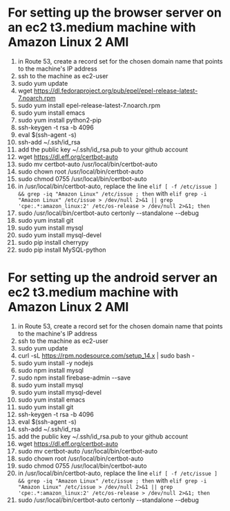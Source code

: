 # For setting up the browser server on an ec2 t3.medium machine with Amazon Linux 2 AMI

1) in Route 53, create a record set for the chosen domain name that points to the machine's IP address
2) ssh to the machine as ec2-user
3) sudo yum update
4) wget https://dl.fedoraproject.org/pub/epel/epel-release-latest-7.noarch.rpm
5) sudo yum install epel-release-latest-7.noarch.rpm 
6) sudo yum install emacs
7) sudo yum install python2-pip
8) ssh-keygen -t rsa -b 4096
9) eval $(ssh-agent -s)
10) ssh-add ~/.ssh/id_rsa
11) add the public key  ~/.ssh/id_rsa.pub to your github account
12) wget https://dl.eff.org/certbot-auto
13) sudo mv certbot-auto /usr/local/bin/certbot-auto
14) sudo chown root /usr/local/bin/certbot-auto
15) sudo chmod 0755 /usr/local/bin/certbot-auto
16) in /usr/local/bin/certbot-auto, replace the line `elif [ -f /etc/issue ] && grep -iq "Amazon Linux" /etc/issue ; then` with `elif grep -i "Amazon Linux" /etc/issue > /dev/null 2>&1 || grep 'cpe:.*:amazon_linux:2' /etc/os-release > /dev/null 2>&1; then`
17) sudo /usr/local/bin/certbot-auto certonly --standalone --debug 
18) sudo yum install git
19) sudo yum install mysql
20) sudo yum install mysql-devel
21) sudo pip install cherrypy
22) sudo pip install MySQL-python

# For setting up the android server an ec2 t3.medium machine with Amazon Linux 2 AMI
1) in Route 53, create a record set for the chosen domain name that points to the machine's IP address
2) ssh to the machine as ec2-user
3) sudo yum update
4) curl -sL https://rpm.nodesource.com/setup_14.x | sudo bash -
5) sudo yum install -y nodejs
6) sudo npm install mysql
7) sudo npm install firebase-admin --save
8) sudo yum install mysql
9) sudo yum install mysql-devel
10) sudo yum install emacs
11) sudo yum install git
12) ssh-keygen -t rsa -b 4096
13) eval $(ssh-agent -s)
14) ssh-add ~/.ssh/id_rsa
15) add the public key  ~/.ssh/id_rsa.pub to your github account
16) wget https://dl.eff.org/certbot-auto
17) sudo mv certbot-auto /usr/local/bin/certbot-auto
18) sudo chown root /usr/local/bin/certbot-auto
19) sudo chmod 0755 /usr/local/bin/certbot-auto
20) in /usr/local/bin/certbot-auto, replace the line `elif [ -f /etc/issue ] && grep -iq "Amazon Linux" /etc/issue ; then` with `elif grep -i "Amazon Linux" /etc/issue > /dev/null 2>&1 || grep 'cpe:.*:amazon_linux:2' /etc/os-release > /dev/null 2>&1; then`
21) sudo /usr/local/bin/certbot-auto certonly --standalone --debug 
